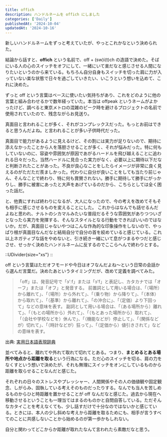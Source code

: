 ```yaml
---
title: offich
description: ハンドルネームを offich にしました
categories: ['Daily']
publishedAt: '2024-10-04'
updatedAt: '2024-10-16'
---
```


新しいハンドルネームをずっと考えていたが、やっとこれかなという決められた。

結論から話すと、**offich** という名前で、off + (sw)i(t)ch の造語で決めた。そばにいる人の心のスイッチをオフにして、一緒にいて楽だなと感じさせる人間になりたいというのから来ている。もちろん自分自身もスイッチを切った肩に力が入っていない楽な状態で日々を過ごしていきたい、いこうという想いを込めて、これに決めた。

ずっと off という言葉はベースに使いたい気持ちがあり、これをどのように他の言葉と組み合わせるかで数年経っていた。本当は offpeak というネームがよかったけど、調べると東京メトロの混雑のピーク時を避けるプロジェクトの名前で使用されていたので、残念ながらお見送り。

真面目と言われることが多く、それがコンプレックスだった。<!-- textlint-disable -->もっとお前はできると思うんだよね。と言われることが多い子供時代だった。<!-- textlint-enable -->

真面目で能力があるように見えるけど、その割には実力が足りないので、期待に添えなかったことから人を落胆させることが多く、それが悩みだった。特に何もしていないのに、容姿や雰囲気が原因であがるハードルを飛び越えることに追われる日々だった。当然ハードルに見合った実力がなく、必要以上に期待以下だなと判断されたことがあった。不良が良心なことをしたらイメージが非常に良く見えるのがただただ羨ましかった。代わりに自分が良いことをしても当たり前じゃん、そんなことで終わり、特に何も賞賛されない。勝手に期待して勝手にがっかりし、勝手に被害にあったと大声をあげているのだから、こちらとしては全く困った話だ。

と、他責にすれば終わりになるが、大人になったので、今の考えを改めてそもそも相手に感じさせるものを変えることにした。
これからはなんでも話せるんだよねと思われ、ナルトのシカマルみたいな普段だるそうな雰囲気がありつついざとなったら実力を発揮する、そんなスタイルとなる行動をできればいいのではないか。だが、真面目じゃないやつはこんな作為的な印象操作をしないので、やっぱり根が真面目なんだなと結局自分で自分の首を絞めていると感じている。これ以上ネガティブな話をやめないと、引き続き一緒にいて息がつまるやつだと感じさせ、せっかく決めたハンドルネームに反するのでここらへんで終わりとする。

::UDivider{size="xs"}
::

off という言葉はただオフモードや今日はオフなんだよね〜という日常の会話から選んだ言葉だ。決めたあというタイミングだが、改めて定義を調べてみた。

> 「off」は、発音記号で「ɔ'ːf」または「ɔ'f」と表記し、カタカナでは「オーフ」または「オフ」と発音する。 前置詞として用いる場合は、「（場所）から離れて」、「（場所）から外れて」、「（乗り物）から降りて」、「（本体）から取れて」、「（基準）から離れて」、「の沖合に」、「（定価）より下回って」などの意味を表す。
> 副詞として用いる場合は、「（ある場所から）離れて」、「（もとの場所から）外れて」、「（もとあった場所から）取れて」、「（会社や学校などを）休んで」、「（機能などが）停止して」、「（関係などが）切れて」、「（時計などが）狂って」、「（定価から）値引きされて」などの意味を表す。

出典: [実用日本語表現辞典](https://www.weblio.jp/content/off)

並べてみると、離れてや外れて取れて切れてとある。つまり、**まとめるとある場所や地点から距離を取る**という行為になる。ただ心のスイッチを切る、肩の力をなくすという想いで決めたが、それも無理にスイッチをオンにしているものから距離を取らせることなんだと感じた。

それぞれの日々のストレスやプレッシャー、人間関係やその人の価値観や固定観念、しがらみ、固執している考えそのものだったりする。なんでも当人を苦しめるものからひと時距離を置かせることが off なんだなと感じた。過去から現在へ移動させるということも一理当てはまるのものかと自問自答している。ただそんなカタイことを考えなくても、少し話すだけで十分なのではないかと感じている。<!-- textlint-disable -->ときには、本人の少し斜めな考えから距離を取るためにも、相手が言うすべてのことに共感しないことから始めるのが第一歩かもしれない。<!-- textlint-enable -->

<!-- textlint-disable -->
自分と関わってどこからか距離が取れたなんて言われたら素敵だなと思う。
<!-- textlint-enable -->

